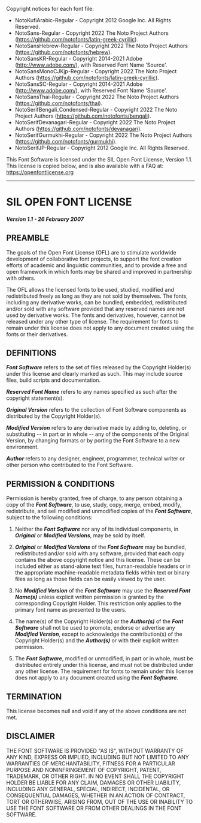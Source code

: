 Copyright notices for each font file:
- NotoKufiArabic-Regular - Copyright 2012 Google Inc. All Rights Reserved.
- NotoSans-Regular - Copyright 2022 The Noto Project Authors (https://github.com/notofonts/latin-greek-cyrillic).
- NotoSansHebrew-Regular - Copyright 2022 The Noto Project Authors (https://github.com/notofonts/hebrew).
- NotoSansKR-Regular - Copyright 2014-2021 Adobe (http://www.adobe.com/), with Reserved Font Name 'Source'.
- NotoSansMonoCJKjp-Regular - Copyright 2022 The Noto Project Authors (https://github.com/notofonts/latin-greek-cyrillic).
- NotoSansSC-Regular - Copyright 2014-2021 Adobe (http://www.adobe.com/), with Reserved Font Name 'Source'.
- NotoSansThai-Regular - Copyright 2022 The Noto Project Authors (https://github.com/notofonts/thai).
- NotoSerifBengali_Condensed-Regular - Copyright 2022 The Noto Project Authors (https://github.com/notofonts/bengali).
- NotoSerifDevanagari-Regular - Copyright 2022 The Noto Project Authors (https://github.com/notofonts/devanagari).
- NotoSerifGurmukhi-Regular - Copyright 2022 The Noto Project Authors (https://github.com/notofonts/gurmukhi).
- NotoSerifJP-Regular - Copyright 2012 Google Inc. All Rights Reserved.

This Font Software is licensed under the SIL Open Font License, Version 1.1.
This license is copied below, and is also available with a FAQ at:
<https://openfontlicense.org>

---

# SIL OPEN FONT LICENSE



##### *Version 1.1 - 26 February 2007*


PREAMBLE
----------

The goals of the Open Font License (OFL) are to stimulate worldwide
development of collaborative font projects, to support the font creation
efforts of academic and linguistic communities, and to provide a free and
open framework in which fonts may be shared and improved in partnership
with others.

The OFL allows the licensed fonts to be used, studied, modified and
redistributed freely as long as they are not sold by themselves. The
fonts, including any derivative works, can be bundled, embedded,
redistributed and/or sold with any software provided that any reserved
names are not used by derivative works. The fonts and derivatives,
however, cannot be released under any other type of license. The
requirement for fonts to remain under this license does not apply
to any document created using the fonts or their derivatives.

DEFINITIONS
-------------

***Font Software*** refers to the set of files released by the Copyright
Holder(s) under this license and clearly marked as such. This may
include source files, build scripts and documentation.

***Reserved Font Name*** refers to any names specified as such after the
copyright statement(s).

***Original Version*** refers to the collection of Font Software components as
distributed by the Copyright Holder(s).

***Modified Version*** refers to any derivative made by adding to, deleting,
or substituting -- in part or in whole -- any of the components of the
Original Version, by changing formats or by porting the Font Software to a
new environment.

***Author*** refers to any designer, engineer, programmer, technical
writer or other person who contributed to the Font Software.

PERMISSION & CONDITIONS
------------------------

Permission is hereby granted, free of charge, to any person obtaining
a copy of the ***Font Software***, to use, study, copy, merge, embed, modify,
redistribute, and sell modified and unmodified copies of the ***Font
Software***, subject to the following conditions:

1) Neither the ***Font Software*** nor any of its individual components,
in ***Original*** or ***Modified Versions***, may be sold by itself.

2) ***Original*** or ***Modified Versions*** of the ***Font Software*** may be bundled,
redistributed and/or sold with any software, provided that each copy
contains the above copyright notice and this license. These can be
included either as stand-alone text files, human-readable headers or
in the appropriate machine-readable metadata fields within text or
binary files as long as those fields can be easily viewed by the user.

3) No ***Modified Version*** of the ***Font Software*** may use the ***Reserved Font
Name(s)*** unless explicit written permission is granted by the corresponding
Copyright Holder. This restriction only applies to the primary font name as
presented to the users.

4) The name(s) of the Copyright Holder(s) or the ***Author(s)*** of the ***Font
Software*** shall not be used to promote, endorse or advertise any
***Modified Version***, except to acknowledge the contribution(s) of the
Copyright Holder(s) and the ***Author(s)*** or with their explicit written
permission.

5) The ***Font Software***, modified or unmodified, in part or in whole,
must be distributed entirely under this license, and must not be
distributed under any other license. The requirement for fonts to
remain under this license does not apply to any document created
using the ***Font Software***.

TERMINATION
-----------

This license becomes null and void if any of the above conditions are
not met.


DISCLAIMER
-----------

THE FONT SOFTWARE IS PROVIDED "AS IS", WITHOUT WARRANTY OF ANY KIND,
EXPRESS OR IMPLIED, INCLUDING BUT NOT LIMITED TO ANY WARRANTIES OF
MERCHANTABILITY, FITNESS FOR A PARTICULAR PURPOSE AND NONINFRINGEMENT
OF COPYRIGHT, PATENT, TRADEMARK, OR OTHER RIGHT. IN NO EVENT SHALL THE
COPYRIGHT HOLDER BE LIABLE FOR ANY CLAIM, DAMAGES OR OTHER LIABILITY,
INCLUDING ANY GENERAL, SPECIAL, INDIRECT, INCIDENTAL, OR CONSEQUENTIAL
DAMAGES, WHETHER IN AN ACTION OF CONTRACT, TORT OR OTHERWISE, ARISING
FROM, OUT OF THE USE OR INABILITY TO USE THE FONT SOFTWARE OR FROM
OTHER DEALINGS IN THE FONT SOFTWARE.